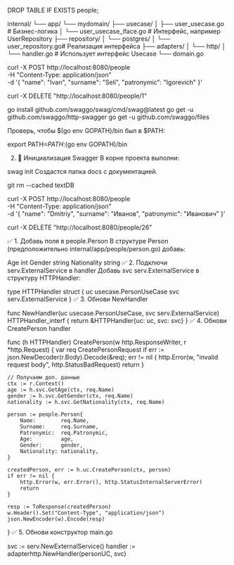 
DROP TABLE IF EXISTS people;


internal/
└── app/
    └── mydomain/
        ├── usecase/
        │   ├── user_usecase.go        # Бизнес-логика
        │   └── user_usecase_iface.go  # Интерфейс, например UserRepository
        ├── repository/
        │   └── postgres/
        │       └── user_repository.go# Реализация интерфейса
        ├── adapters/
        │   └── http/
        │       └── handler.go         # Использует интерфейс Usecase
        └── domain.go


 curl -X POST http://localhost:8080/people \
  -H "Content-Type: application/json" \
  -d '{
    "name": "Ivan",
    "surname": "Seli",
    "patronymic": "Igorevich"
}'

curl -X DELETE "http://localhost:8080/people/1"





go install github.com/swaggo/swag/cmd/swag@latest
go get -u github.com/swaggo/http-swagger
go get -u github.com/swaggo/files

Проверь, чтобы $(go env GOPATH)/bin был в $PATH:


export PATH=$PATH:$(go env GOPATH)/bin

2. 📂 Инициализация Swagger
В корне проекта выполни:


swag init
Создастся папка docs с документацией.


git rm --cached textDB


curl -X POST http://localhost:8080/people \
  -H "Content-Type: application/json" \
  -d '{
    "name": "Dmitriy",
    "surname": "Иванов",
    "patronymic": "Иванович"
  }'

  curl -X DELETE "http://localhost:8080/people/26"
  

✅ 1. Добавь поля в people.Person
В структуре Person (предположительно internal/app/people/person.go) добавь:


Age         int
Gender      string
Nationality string
✅ 2. Подключи serv.ExternalService в handler
Добавь svc serv.ExternalService в структуру HTTPHandler:


type HTTPHandler struct {
	uc  usecase.PersonUseCase
	svc serv.ExternalService
}
✅ 3. Обнови NewHandler

func NewHandler(uc usecase.PersonUseCase, svc serv.ExternalService) HTTPHandler_interf {
	return &HTTPHandler{uc: uc, svc: svc}
}
✅ 4. Обнови CreatePerson handler

func (h HTTPHandler) CreatePerson(w http.ResponseWriter, r *http.Request) {
	var req CreatePersonRequest
	if err := json.NewDecoder(r.Body).Decode(&req); err != nil {
		http.Error(w, "invalid request body", http.StatusBadRequest)
		return
	}

	// Получаем доп. данные
	ctx := r.Context()
	age := h.svc.GetAge(ctx, req.Name)
	gender := h.svc.GetGender(ctx, req.Name)
	nationality := h.svc.GetNationality(ctx, req.Name)

	person := people.Person{
		Name:        req.Name,
		Surname:     req.Surname,
		Patronymic:  req.Patronymic,
		Age:         age,
		Gender:      gender,
		Nationality: nationality,
	}

	createdPerson, err := h.uc.CreatePerson(ctx, person)
	if err != nil {
		http.Error(w, err.Error(), http.StatusInternalServerError)
		return
	}

	resp := ToResponse(createdPerson)
	w.Header().Set("Content-Type", "application/json")
	json.NewEncoder(w).Encode(resp)
}
✅ 5. Обнови конструктор main.go

svc := serv.NewExternalService()
handler := adapterhttp.NewHandler(personUC, svc)



